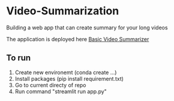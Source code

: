 # Video-Summarization
Building a web app that can create summary for your long videos

The application is deployed here
<a href="https://videosummary12.herokuapp.com/">Basic Video Summarizer</a>

## To run
<ol><li>Create new environemt (conda create ...)</li><li>
Install packages (pip install requirement.txt)</li><li>
Go to current directy of repo</li><li>
Run command "streamlit run app.py"</li></ol>

